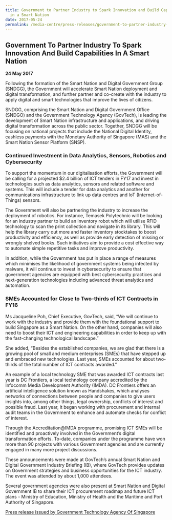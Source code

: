 ```yaml
---
title: Government to Partner Industry to Spark Innovation and Build Capabilities
  in a Smart Nation
date: 2017-05-24
permalink: /media-centre/press-releases/government-to-partner-industry-to-spark-innovation-and-build-capabilities-in-a-smart-nation/
---
```

## Government To Partner Industry To Spark Innovation And Build Capabilities In A Smart Nation

**24 May 2017**

Following the formation of the Smart Nation and Digital Government Group (SNDGG), the Government will accelerate Smart Nation deployment and digital transformation, and further partner and co-create with the industry to apply digital and smart technologies that improve the lives of citizens.

SNDGG, comprising the Smart Nation and Digital Government Office (SNDGO) and the Government Technology Agency (GovTech), is leading the development of Smart Nation infrastructure and applications, and driving digital transformation across the public sector. Together, SNDGG will be focusing on national projects that include the National Digital Identity, cashless payments with the Monetary Authority of Singapore (MAS) and the Smart Nation Sensor Platform (SNSP).

### Continued Investment in Data Analytics, Sensors, Robotics and Cybersecurity

To support the momentum in our digitalisation efforts, the Government will be calling for a projected $2.4 billion of ICT tenders in FY17 and invest in technologies such as data analytics, sensors and related software and systems. This will include a tender for data analytics and another for communications infrastructure to link up data centres and IoT (Internet-of-Things) sensors.

The Government will also be partnering the industry to increase the deployment of robotics. For instance, Temasek Polytechnic will be looking for an industry partner to build an inventory robot which will utilise RFID technology to scan the print collection and navigate in its library. This will help the library carry out more and faster inventory stocktakes to boost productivity and efficiency, as well as provide early detection of missing or wrongly shelved books. Such initiatives aim to provide a cost effective way to automate simple repetitive tasks and improve productivity.

In addition, while the Government has put in place a range of measures which minimises the likelihood of government systems being infected by malware, it will continue to invest in cybersecurity to ensure that government agencies are equipped with best cybersecurity practices and next-generation technologies including advanced threat analytics and automation.

### SMEs Accounted for Close to Two-thirds of ICT Contracts in FY16 

Ms Jacqueline Poh, Chief Executive, GovTech, said, “We will continue to work with the industry and provide them with the foundational support to build Singapore as a Smart Nation. On the other hand, companies will also need to boost their ICT and engineering capabilities in order to keep up with the fast-changing technological landscape.”

She added, “Besides the established companies, we are glad that there is a growing pool of small and medium enterprises (SMEs) that have stepped up and embraced new technologies. Last year, SMEs accounted for about two-thirds of the total number of ICT contracts awarded.”

An example of a local technology SME that was awarded ICT contracts last year is DC Frontiers, a local technology company accredited by the Infocomm Media Development Authority (IMDA). DC Frontiers offers an artificial intelligence solution known as Handshakes, which analyses networks of connections between people and companies to give users insights into, among other things, legal ownership, conflicts of interest and possible fraud. Last year, it began working with procurement and internal audit teams in the Government to enhance and automate checks for conflict of interest.

Through the Accreditation@IMDA programme, promising ICT SMEs will be identified and proactively involved in the Government’s digital transformation efforts. To-date, companies under the programme have won more than 90 projects with various Government agencies and are currently engaged in many more project discussions.

These announcements were made at GovTech’s annual Smart Nation and Digital Government Industry Briefing (IB), where GovTech provides updates on Government strategies and business opportunities for the ICT industry. The event was attended by about 1,000 attendees.

Several government agencies were also present at Smart Nation and Digital Government IB to share their ICT procurement roadmap and future ICT plans - Ministry of Education, Ministry of Health and the Maritime and Port Authority of Singapore.

[Press release issued by Government Technology Agency Of Singapore](https://www.tech.gov.sg/media/media-releases/government-to-partner-industry-to-spark-innovation-and-build-capabilities-in-a-smart-nation)